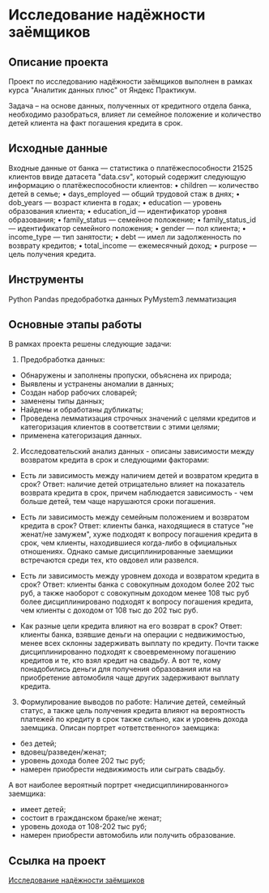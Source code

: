 # Исследование надёжности заёмщиков

## Описание проекта 
Проект по исследованию надёжности заёмщиков выполнен в рамках курса "Аналитик данных плюс" от Яндекс Практикум.

Задача – на основе данных, полученных от кредитного отдела банка, необходимо разобраться, влияет ли семейное положение и количество детей клиента на факт погашения кредита в срок.

## Исходные данные
Входные данные от банка — статистика о платёжеспособности 21525 клиентов ввиде датасета "data.csv", который содержит  следующую информацию о платёжеспособности клиентов:
•	children — количество детей в семье;
•	days_employed — общий трудовой стаж в днях;
•	dob_years — возраст клиента в годах;
•	education — уровень образования клиента;
•	education_id — идентификатор уровня образования;
•	family_status — семейное положение;
•	family_status_id — идентификатор семейного положения;
•	gender — пол клиента;
•	income_type — тип занятости;
•	debt — имел ли задолженность по возврату кредитов;
•	total_income — ежемесячный доход;
•	purpose — цель получения кредита.

## Инструменты
Python Pandas   предобработка данных  PyMystem3 лемматизация 


## Основные этапы работы
В рамках проекта решены следующие задачи:
1.	Предобработка данных:
- Обнаружены и заполнены пропуски, объяснена их природа;
- Выявлены и устранены аномалии в данных;
- Создан набор рабочих словарей;
- заменены типы данных;
- Найдены и обработаны дубликаты;
- Проведена лемматизация строчных значений с целями кредитов и категоризация клиентов в соответствии с этими целями;
- применена категоризация данных.
2.	Исследовательский анализ данных - описаны зависимости между возвратом кредита в срок и следующими  факторами:
- Есть ли зависимость между наличием детей и возвратом кредита в срок?
Ответ: наличие детей отрицательно влияет на показатель возврата кредита в срок, причем наблюдается зависимость - чем больше детей, тем чаще нарушаются сроки погашения.

- Есть ли зависимость между семейным положением и возвратом кредита в срок?
Ответ: клиенты банка, находящиеся в статусе "не женат/не замужем", хуже подходят к вопросу погашения кредита в срок, чем клиенты, находившиеся когда-либо в официальных отношениях. Однако самые дисциплинированные заемщики встречаются среди тех, кто овдовел или развелся.

- Есть ли зависимость между уровнем дохода и возвратом кредита в срок?
Ответ: клиенты банка с совокупным доходом более 202 тыс руб, а также наоборот с совокупным доходом менее 108 тыс руб более дисциплинировано подходят к вопросу погашения кредита, чем клиенты с доходом от 108 тыс до 202 тыс руб.
- Как разные цели кредита влияют на его возврат в срок?
Ответ: клиенты банка, взявшие деньги на операции с недвижимостью, менее всех склонны задерживать выплату по кредиту. Почти также дисциплинированно подходят к своевременному погашению кредитов и те, кто взял кредит на свадьбу. А вот те, кому понадобились деньги для получения образования или на приобретение автомобиля чаще других задерживают выплату кредита.


3.	Формулирование выводов по работе:
Наличие детей, семейный статус, а также цель получения кредита влияют на вероятность платежей по кредиту в срок также сильно, как и уровень дохода заемщика.
Описан портрет «ответственного» заемщика:
- без детей;
- вдовец/разведен/женат;
- уровень дохода более 202 тыс руб;
- намерен приобрести недвижимость или сыграть свадьбу.

А вот наиболее вероятный портрет «недисциплинированного» заемщика:
- имеет детей;
- состоит в гражданском браке/не женат;
- уровень дохода от 108-202 тыс руб;
- намерен приобрести автомобиль или получить образование. 

## Ссылка на проект
[Исследование надёжности заёмщиков](https://github.com/Veronikask/Yandex-Practikum/blob/f92f2571cb030c1866bd54c3ce65a18bd688ecf6/%D0%9F%D1%80%D0%BE%D0%B5%D0%BA%D1%82%202:%20%D0%98%D1%81%D1%81%D0%BB%D0%B5%D0%B4%D0%BE%D0%B2%D0%B0%D0%BD%D0%B8%D0%B5%20%D0%BD%D0%B0%D0%B4%D1%91%D0%B6%D0%BD%D0%BE%D1%81%D1%82%D0%B8%20%D0%B7%D0%B0%D1%91%D0%BC%D1%89%D0%B8%D0%BA%D0%BE%D0%B2/%D0%98%D1%81%D1%81%D0%BB%D0%B5%D0%B4%D0%BE%D0%B2%D0%B0%D0%BD%D0%B8%D0%B5%20%D0%BD%D0%B0%D0%B4%D1%91%D0%B6%D0%BD%D0%BE%D1%81%D1%82%D0%B8%20%D0%B7%D0%B0%D1%91%D0%BC%D1%89%D0%B8%D0%BA%D0%BE%D0%B2.md)
